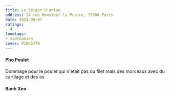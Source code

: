 ```yaml
---
title: Le Saigon D'Antan
address: 24 rue Monsieur le Prince, 75006 Paris
date: 2024-09-07
ratings:
- 4
foodtags:
- vietnamien
cover: P1005770
---
```


#### Pho Poulet
Dommage pour le poulet qui n'était pas du filet mais des morceaux avec du cartilage et des os

#### Banh Xeo